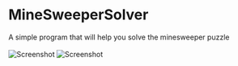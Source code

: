 # MineSweeperSolver
A simple program that will help you solve the minesweeper puzzle
<br>
<br>
![Screenshot](../master/screenshot/1.PNG?raw=true "Screenshot")
![Screenshot](../master/screenshot/2.PNG?raw=true "Screenshot")
  
